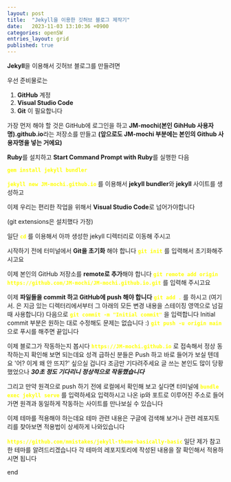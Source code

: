 ```yaml
---
layout: post
title:  "Jekyll을 이용한 깃허브 블로그 제작기"
date:   2023-11-03 13:10:36 +0900
categories: openSW
entries_layout: grid
published: true
---
```



**Jekyll**을 이용해서 깃허브 블로그를 만들려면

우선 준비물로는
1. **GitHub** 계정
2. **Visual Studio Code**
3. **Git**
이 필요합니다

가장 먼저 해야 할 것은 GitHub에 로그인을 하고 **JM-mochi(본인 GihHub 사용자명).github.io**라는 저장소를 만들고
**(앞으로도 JM-mochi 부분에는 본인의 Github 사용자명을 넣는 거에요)**

**Ruby**를 설치하고 
**Start Command Prompt with Ruby**를 실행한 다음

**<span style="color:yellow">`gem install jekyll bundler` </span>**

**<span style="color:yellow">`jekyll new JM-mochi.github.io` </span>**
를 이용해서 **jekyll bundler**와 **jekyll** 사이트를 생성하고

이제 우리는 편리한 작업을 위해서 **Visual Studio Code**로 넘어가야합니다

(git extensions은 설치했다 가정)

일단 **<span style="color:yellow">`cd`</span>** 를 이용해서 아까 생성한 jekyll 디렉터리로 이동해 주시고

시작하기 전에 터미널에서 **Git을 초기화** 해야 합니다
**<span style="color:yellow">`git init`</span>** 를 입력해서 초기화해주시고요

이제 본인의 GitHub 저장소를 **remote로 추가**해야 합니다
**<span style="color:yellow">`git remote add origin https://github.com/JM-mochi/JM-mochi.github.io.git`</span>** 를 입력해 주시고요

이제 **파일들을 commit 하고 GitHub에 push 해야 합니다**
**<span style="color:yellow">`git add .`</span>** 를 하시고
(여기서. 은 지금 있는 디렉터리에서부터 그 아래의 모든 변경 내용을 스테이징 영역으로 넘길 때 사용합니다)
다음으로 **<span style="color:yellow">`git commit -m "Initial commit"`</span>** 을 입력합니다
Initial commit 부분은 원하는 대로 수정해도 문제는 없습니다 :)
**<span style="color:yellow">`git push -u origin main`</span>** 으로 푸시를 해주면 끝입니다

이제 블로그가 작동하는지 봅시다
**<span style="color:yellow">`https://JM-mochi.github.io`</span>** 로 접속해서 정상 동작하는지 확인해 보면 되는데요
성격 급하신 분들은 Push 하고 바로 들어가 보실 텐데요 '어? 이게 왜 안 뜨지?' 싶으실 겁니다 조금만 기다려주세요 글 쓰는 본인도 많이 당황했었으나 __*30초 정도 기다리니 정상적으로 작동했습니다*__


그리고 만약 원격으로 push 하기 전에 로컬에서 확인해 보고 싶다면 터미널에 **<span style="color:yellow">`bundle exec jekyll serve`</span>** 를 입력하세요
입력하시고 나온 ip와 포트로 이루어진 주소로 들어가면 원격과 동일하게 작동하는 사이트를 만나보실 수 있습니다

이제 테마를 적용해야 하는데요 
테마 관련 내용은 구글에 검색해 보거나 관련 레포지토리를 찾아보면 적용법이 상세하게 나와있습니다

 **<span style="color:yellow">`https://github.com/mmistakes/jekyll-theme-basically-basic` </span>**
일단 제가 참고한 테마를 알려드리겠습니다
각 테마의 레포지토리에 작성된 내용을 잘 확인해서 적용하시면 됩니다 

end